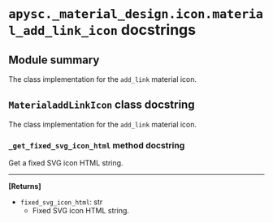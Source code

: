 # `apysc._material_design.icon.material_add_link_icon` docstrings

## Module summary

The class implementation for the `add_link` material icon.

## `MaterialaddLinkIcon` class docstring

The class implementation for the `add_link` material icon.

### `_get_fixed_svg_icon_html` method docstring

Get a fixed SVG icon HTML string.<hr>

**[Returns]**

- `fixed_svg_icon_html`: str
  - Fixed SVG icon HTML string.